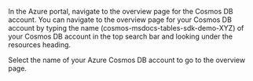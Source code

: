 In the Azure portal, navigate to the overview page for the Cosmos DB account.  You can navigate to the overview page for your Cosmos DB account by typing the name (cosmos-msdocs-tables-sdk-demo-XYZ) of your Cosmos DB account in the top search bar and looking under the resources heading.

Select the name of your Azure Cosmos DB account to go to the overview page.
